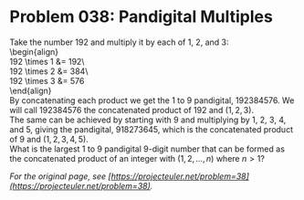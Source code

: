 # Problem 038: Pandigital Multiples
  
Take the number $192$ and multiply it by each of $1$, $2$, and $3$:  
\begin{align}  
192 \times 1 &= 192\\  
192 \times 2 &= 384\\  
192 \times 3 &= 576  
\end{align}  
By concatenating each product we get the $1$ to $9$ pandigital, $192384576$. We will call $192384576$ the concatenated product of $192$ and $(1,2,3)$.  
The same can be achieved by starting with $9$ and multiplying by $1$, $2$, $3$, $4$, and $5$, giving the pandigital, $918273645$, which is the concatenated product of $9$ and $(1,2,3,4,5)$.  
What is the largest $1$ to $9$ pandigital $9$-digit number that can be formed as the concatenated product of an integer with $(1,2, \dots, n)$ where $n \gt 1$?  

*For the original page, see [https://projecteuler.net/problem=38](https://projecteuler.net/problem=38).*
